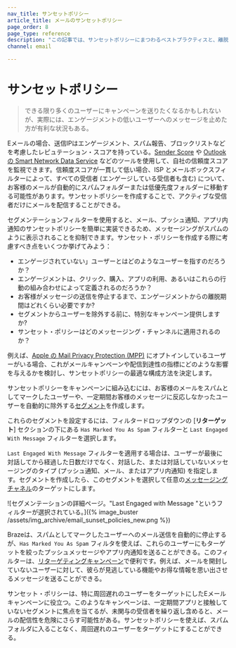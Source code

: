 ```yaml
---
nav_title: サンセットポリシー
article_title: メールのサンセットポリシー
page_order: 8
page_type: reference
description: "この記事では、サンセットポリシーにまつわるベストプラクティスと、離脱したユーザーへのメッセージを中止した方が良い状況の把握について説明します。"
channel: email

---
```


# サンセットポリシー

> できる限り多くのユーザーにキャンペーンを送りたくなるかもしれないが、実際には、エンゲージメントの低いユーザーへのメッセージを止めた方が有利な状況もある。 

Eメールの場合、送信IPはエンゲージメント、スパム報告、ブロックリストなどを考慮したレピュテーション・スコアを持っている。[Sender Score](https://www.senderscore.org/) や [Outlook の Smart Network Data Service](https://postmaster.live.com/snds/) などのツールを使用して、自社の信頼度スコアを監視できます。信頼度スコアが一貫して低い場合、ISP とメールボックスフィルターによって、すべての受信者 (エンゲージしている受信者も含む) について、お客様のメールが自動的にスパムフォルダーまたは低優先度フォルダーに移動する可能性があります。サンセットポリシーを作成することで、アクティブな受信者だけにメールを配信することができる。 

セグメンテーションフィルターを使用すると、メール、プッシュ通知、アプリ内通知のサンセットポリシーを簡単に実装できるため、メッセージングがスパムのように表示されることを抑制できます。サンセット・ポリシーを作成する際に考慮すべき点をいくつか挙げてみよう：

- エンゲージされていない」ユーザーとはどのようなユーザーを指すのだろうか？ 
- エンゲージメントは、クリック、購入、アプリの利用、あるいはこれらの行動の組み合わせによって定義されるのだろうか？ 
- お客様がメッセージの送信を停止するまで、エンゲージメントからの離脱期間はどれくらい必要ですか?
- セグメントからユーザーを除外する前に、特別なキャンペーン提供しますか?
- サンセット・ポリシーはどのメッセージング・チャンネルに適用されるのか？ 

例えば、[Apple の Mail Privacy Protection (MPP)]({{site.baseurl}}/user_guide/message_building_by_channel/email/apple_mail/mpp/) にオプトインしているユーザーがいる場合、これがメールキャンペーンや配信到達性の指標にどのような影響を与えるかを検討し、サンセットポリシーの最適な構成方法を決定します。

サンセットポリシーをキャンペーンに組み込むには、お客様のメールをスパムとしてマークしたユーザーや、一定期間お客様のメッセージに反応しなかったユーザーを自動的に除外する[セグメント]({{site.baseurl}}/user_guide/engagement_tools/segments/creating_a_segment/#creating-a-segment)を作成します。  

これらのセグメントを設定するには、フィルタードロップダウンの [**リターゲット**] セクションの下にある `Has Marked You As Spam` フィルターと `Last Engaged With Message` フィルターを選択します。 

`Last Engaged With Message` フィルターを適用する場合は、ユーザーが最後に対話してから経過した日数だけでなく、対話した、または対話していないメッセージングのタイプ (プッシュ通知、メール、またはアプリ内通知) を指定します。セグメントを作成したら、このセグメントを選択して任意の[メッセージングチャネル]({{site.baseurl}}/user_guide/message_building_by_channel/)のターゲットにします。

\![セグメンテーションの詳細ページ。"Last Engaged with Message "というフィルターが選択されている。]({% image_buster /assets/img_archive/email_sunset_policies_new.png %})

Brazeは、スパムとしてマークしたユーザーへのメール送信を自動的に停止するが、`Has Marked You As Spam` フィルタを使えば、これらのユーザーにもターゲットを絞ったプッシュメッセージやアプリ内通知を送ることができる。このフィルターは、[リターゲティングキャンペーン]({{site.baseurl}}/user_guide/engagement_tools/campaigns/ideas_and_strategies/retargeting_campaigns/#retargeting-campaigns)で便利です。例えば、メールを開封していないユーザーに対して、彼らが見逃している機能やお得な情報を思い出させるメッセージを送ることができる。

サンセット・ポリシーは、特に周回遅れのユーザーをターゲットにしたEメールキャンペーンに役立つ。このようなキャンペーンは、一定期間アプリと接触していないセグメントに焦点を当てるが、未関与の受信者を繰り返し含めると、メールの配信性を危険にさらす可能性がある。サンセットポリシーを使えば、スパムフォルダに入ることなく、周回遅れのユーザーをターゲットにすることができる。

